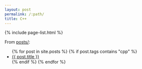 ```yaml
---
layout: post
permalink: /:path/
title: C++
---
```


{% include page-list.html %}

From [posts/](/posts/):

<ul>
  {% for post in site.posts %}
    {% if post.tags contains "cpp" %}
      <li>
        <a href="{{ post.url }}">{{ post.title }}</a>
      </li>
    {% endif %}
  {% endfor %}
</ul>
